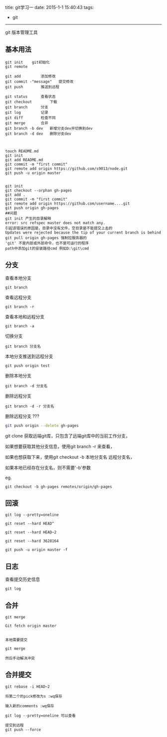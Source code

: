 title: git学习一
date: 2015-1-1 15:40:43
tags:
- git
---

git 版本管理工具
<!--more-->

## 基本用法
	git init 	git初始化
	git remote	
	
	git add			添加修改
	git commit -"message"	提交修改
	git push		推送到远程
	
	git status		查看状态
	git checkout		下载
	git branch		分支
	git log			记录
	git diff		检查不同
	git merge		合并
	git branch -b dev	新增分支dev并切换到dev
	git branch -d dev	删除分支dev
	
	
	
	touch README.md
	git init
	git add README.md
	git commit -m "first commit"
	git remote add origin https://github.com/s9013/node.git
	git push -u origin master
	
	
	git init
	git checkout --orphan gh-pages
	git add .
	git commit -m "first commit"
	git remote add origin https://github.com/username....git
	git push origin gh-pages
	##问题
	git init 产生的目录解释
	error: src refspec master does not match any.
	引起该错误的原因是，目录中没有文件，空目录是不能提交上去的
	Updates were rejected because the tip of your current branch is behind
	git pull origin gh-pages 强制拉服务器的
	'git' 不是内部或外部命令，也不是可运行的程序
	path中添加git的安装路径cmd 例如D:\git\cmd




## 分支

查看本地分支
~~~
git branch
~~~

查看远程分支
~~~
git branch -r
~~~

查看本地和远程分支
~~~
git branch -a
~~~

切换分支
~~~
git branch 分支名
~~~

本地分支推送到远程分支
~~~
git push origin test  
~~~

删除本地分支
~~~
git branch -d 分支名
~~~

删除远程分支
~~~
git branch -d -r 分支名
~~~

删除远程分支 ??? 
~~~bash
git push origin --delete gh-pages
~~~


git clone 获取远端git库，只包含了远端git库中的当前工作分支，

如果想要获取其他分支信息，使用git branch -r 来查看，

如果也想获取下来，使用git checkout -b 本地分支名 远程分支名，

如果本地已经存在分支名，则不需要'-b'参数

eg.
~~~
git checkout -b gh-pages remotes/origin/gh-pages
~~~


## 回滚

~~~
git log --pretty=oneline

git reset --hard HEAD^

git reset --hard HEAD~2

git reset --hard 3628164

git push -u origin master -f
~~~

## 日志
查看提交历史信息
~~~
git log
~~~

## 合并
~~~
git merge

Git fetch origin master


本地需要提交

git merge 

然后手动解决冲突
~~~

## 合并提交
~~~
git rebase -i HEAD~2

将第二个的pick修改为s :wq保存

输入新的comments :wq保存

git log --pretty=oneline 可以查看

提交到远程
git push --force
~~~


